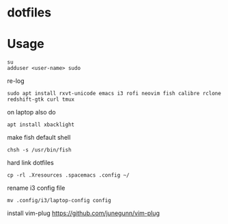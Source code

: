 # dotfiles

# Usage
```
su
adduser <user-name> sudo
```
re-log
```
sudo apt install rxvt-unicode emacs i3 rofi neovim fish calibre rclone redshift-gtk curl tmux
```
on laptop also do
```
apt install xbacklight
```
make fish default shell
```
chsh -s /usr/bin/fish
```
hard link dotfiles
```
cp -rl .Xresources .spacemacs .config ~/
```
rename i3 config file
```
mv .config/i3/laptop-config config
```
install vim-plug
https://github.com/junegunn/vim-plug
